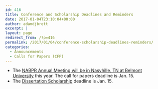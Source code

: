 ```yaml
---
id: 416
title: Conference and Scholarship Deadlines and Reminders
date: 2017-01-04T23:10:04+00:00
author: adamdjbrett
excerpt: |
layout: page
redirect_from: /?p=416
permalink: /2017/01/04/conference-scholarship-deadlines-reminders/
categories:
  - Announcements
  - Calls for Papers (CFP)
---
```

  * The [NABPR Annual Meeting will be in Nasvhille, TN at Belmont University](http://nabpr.org/cfp-2017-nabpr-annual-meeting/) this year. The call for papers deadline is Jan. 15.
  * The [Dissertation Scholarship](http://nabpr.org/dissertation-scholarship/) deadline is Jan. 15.
